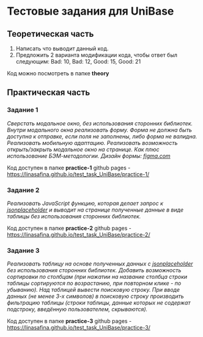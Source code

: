 # Тестовые задания для UniBase

## Теоретическая часть

1) Написать что выводит данный код. 
2) Предложить 2 варианта модификации кода, чтобы ответ был следующим: Bad: 10, Bad: 12, Good: 15, Good: 21 

Код можно посмотреть в папке **theory**

## Практическая часть 

### Задание 1
*Сверстать модальное окно, без использования сторонних библиотек. Внутри модального окна реализовать форму. Форма не должна быть доступна к отправке, если поля не заполнены, либо форма не валидна. Реализовать мобильную адаптацию. Реализовать возможность открыть/закрыть модальное окно на странице. Как плюс использование БЭМ-методологии. Дизайн формы: [figma.com](https://www.figma.com/file/oH1XMoId33T2lGH0ZenGHx/%D0%A4%D0%BE%D1%80%D0%BC%D0%B0-%D0%B4%D0%BB%D1%8F-%D1%82%D0%B5%D1%81%D1%82%D0%BE%D0%B2%D0%BE%D0%B3%D0%BE-%D0%B7%D0%B0%D0%B4%D0%B0%D0%BD%D0%B8%D1%8F?node-id=1%3A5)*

Код доступен в папке **practice-1**
github pages - https://linasafina.github.io/test_task_UniBase/practice-1/

### Задание 2
*Реализовать JavaScript функцию, которая делает запрос к [jsonplaceholder](https://jsonplaceholder.typicode.com/posts) и выводит на странице полученные данные в виде таблицы без использования сторонних библиотек.*

Код доступен в папке **practice-2**
github pages - https://linasafina.github.io/test_task_UniBase/practice-2/

### Задание 3
*Реализовать таблицу на основе полученных данных с [jsonplaceholder](https://jsonplaceholder.typicode.com/posts) без использования сторонних библиотек. Добавить возможность сортировки по столбцам (при нажатии на название столбца строки таблицы сортируются по возрастанию, при повторном клике - по убыванию). Над таблицей вывести поисковую строку. При вводе данных (не менее 3-х символов) в поисковую строку производить фильтрацию таблицы (строки таблицы, данные которых не содержат подстроку, введённую пользователем, скрываются).*

Код доступен в папке **practice-3**
github pages - https://linasafina.github.io/test_task_UniBase/practice-3/
